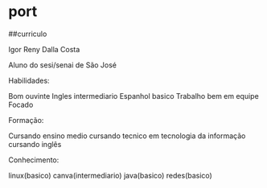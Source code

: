 # port
##curriculo

Igor Reny Dalla Costa

Aluno do sesi/senai de São José

Habilidades:

Bom ouvinte
Ingles intermediario
Espanhol basico
Trabalho bem em equipe
Focado

Formação: 

Cursando ensino medio
cursando tecnico em tecnologia da informação
cursando inglês

Conhecimento:

linux(basico)
canva(intermediario)
java(basico)
redes(basico)
